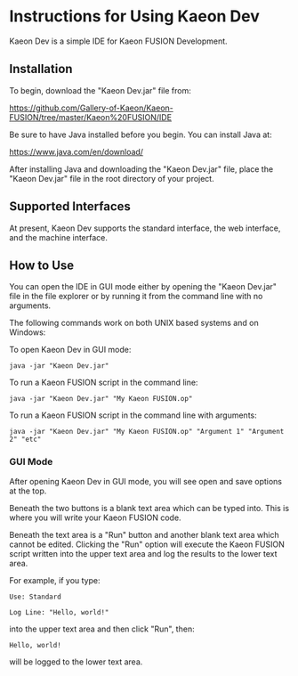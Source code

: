 # Instructions for Using Kaeon Dev

Kaeon Dev is a simple IDE for Kaeon FUSION Development.

## Installation

To begin, download the "Kaeon Dev.jar" file from:

https://github.com/Gallery-of-Kaeon/Kaeon-FUSION/tree/master/Kaeon%20FUSION/IDE

Be sure to have Java installed before you begin. You can install Java at:

https://www.java.com/en/download/

After installing Java and downloading the "Kaeon Dev.jar" file,
place the "Kaeon Dev.jar" file in the root directory of your project.

## Supported Interfaces

At present, Kaeon Dev supports the standard interface,
the web interface,
and the machine interface.

## How to Use

You can open the IDE in GUI mode either by opening the "Kaeon Dev.jar" file in the file explorer or by running it from the command line with no arguments.

The following commands work on both UNIX based systems and on Windows:

To open Kaeon Dev in GUI mode:

    java -jar "Kaeon Dev.jar"

To run a Kaeon FUSION script in the command line:

    java -jar "Kaeon Dev.jar" "My Kaeon FUSION.op"

To run a Kaeon FUSION script in the command line with arguments:

    java -jar "Kaeon Dev.jar" "My Kaeon FUSION.op" "Argument 1" "Argument 2" "etc"

### GUI Mode

After opening Kaeon Dev in GUI mode, you will see open and save options at the top.

Beneath the two buttons is a blank text area which can be typed into.
This is where you will write your Kaeon FUSION code.

Beneath the text area is a "Run" button and another blank text area which cannot be edited.
Clicking the "Run" option will execute the Kaeon FUSION script written into the upper text area and log the results to the lower text area.

For example, if you type:

    Use: Standard
    
    Log Line: "Hello, world!"

into the upper text area and then click "Run", then:

    Hello, world!

will be logged to the lower text area.